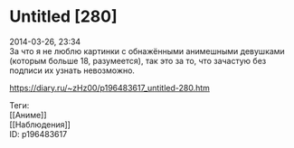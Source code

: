 Untitled [280]
===============

   
 2014-03-26, 23:34   
  За что я не люблю картинки с обнажёнными анимешными девушками (которым больше 18, разумеется), так это за то, что зачастую без подписи их узнать невозможно.   
    
 <https://diary.ru/~zHz00/p196483617_untitled-280.htm>   
   
 Теги:   
 [[Аниме]]   
 [[Наблюдения]]   
 ID: p196483617
